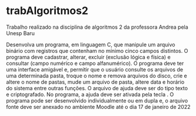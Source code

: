 # trabAlgoritmos2
Trabalho realizado na disciplina de algoritmos 2 da professora Andrea pela Unesp Baru


Desenvolva um programa, em linguagem C, que manipule um arquivo binário com registros que
contenham no mínimo cinco campos distintos. O programa deve cadastrar, alterar, excluir
(exclusão lógica e física) e consultar (campo numérico e campo alfanumérico).
O programa deve ter uma interface amigável e, permitir que o usuário consulte os arquivos de
uma determinada pasta, troque o nome e remova arquivos do disco, crie e altere o nome de
pastas, mude um arquivo de pasta, altere data e horário do sistema entre outras funções.
O arquivo de ajuda deve ser do tipo texto e criptografado. No programa, a ajuda deve ser ativada
pela tecla <F1>.
O programa pode ser desenvolvido individualmente ou em dupla e, o arquivo fonte deve ser
anexado no ambiente Moodle até o dia 17 de janeiro de 2022 
